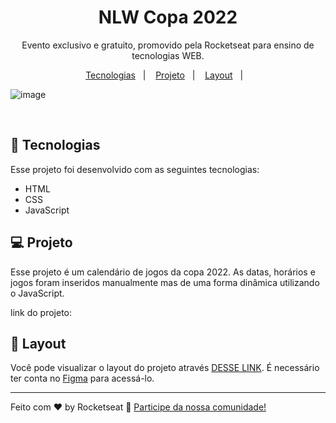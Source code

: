 <h1 align="center">NLW Copa 2022</h1>

<p align="center">
Evento exclusivo e gratuito, promovido pela Rocketseat para ensino de tecnologias WEB.
</p>

<p align="center">
  <a href="#-tecnologias">Tecnologias</a>&nbsp;&nbsp;&nbsp;|&nbsp;&nbsp;&nbsp;
  <a href="#-projeto">Projeto</a>&nbsp;&nbsp;&nbsp;|&nbsp;&nbsp;&nbsp;
  <a href="#-layout">Layout</a>&nbsp;&nbsp;&nbsp;|&nbsp;&nbsp;&nbsp;
</p>

![image](https://user-images.githubusercontent.com/102331975/199823209-db084423-90ab-46f9-8fa7-1c69c0322daf.png)


<br>

## 🚀 Tecnologias

Esse projeto foi desenvolvido com as seguintes tecnologias:

- HTML 
- CSS
- JavaScript

## 💻 Projeto

 Esse projeto é um calendário de jogos da copa 2022. As datas, horários e jogos foram inseridos manualmente mas de uma forma dinâmica utilizando o JavaScript.
 <br>

link do projeto:

## 🔖 Layout

Você pode visualizar o layout do projeto através [DESSE LINK](https://www.figma.com/community/file/1169028052212317700). É necessário ter conta no [Figma](https://figma.com) para acessá-lo.


---

Feito com ♥ by Rocketseat :wave: [Participe da nossa comunidade!](https://discord.gg/rocketseat)
